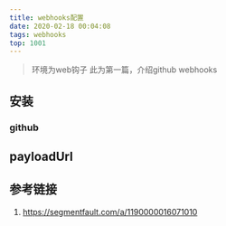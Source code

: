 ```yaml
---
title: webhooks配置
date: 2020-02-18 00:04:08
tags: webhooks
top: 1001
---
```


> 环境为web钩子
> 此为第一篇，介绍github webhooks

 <!-- more -->

## 安装
### github

## payloadUrl
## 	参考链接
1. https://segmentfault.com/a/1190000016071010
